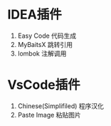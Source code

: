 # IDEA插件
1. Easy Code 代码生成
2. MyBaitsX 跳转引用
3. lombok 注解调用




# VsCode插件
1. Chinese(Simplifiled) 程序汉化
2. Paste Image 粘贴图片